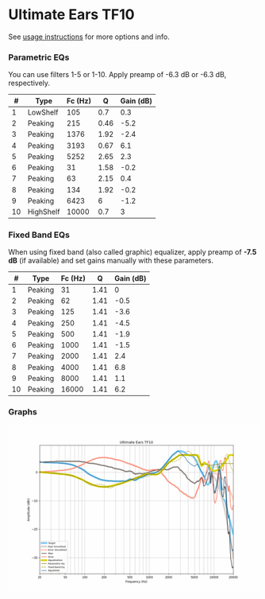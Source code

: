 # Ultimate Ears TF10
See [usage instructions](https://github.com/jaakkopasanen/AutoEq#usage) for more options and info.

### Parametric EQs
You can use filters 1-5 or 1-10. Apply preamp of -6.3 dB or -6.3 dB, respectively.

|   # | Type      |   Fc (Hz) |    Q |   Gain (dB) |
|-----|-----------|-----------|------|-------------|
|   1 | LowShelf  |       105 | 0.7  |         0.3 |
|   2 | Peaking   |       215 | 0.46 |        -5.2 |
|   3 | Peaking   |      1376 | 1.92 |        -2.4 |
|   4 | Peaking   |      3193 | 0.67 |         6.1 |
|   5 | Peaking   |      5252 | 2.65 |         2.3 |
|   6 | Peaking   |        31 | 1.58 |        -0.2 |
|   7 | Peaking   |        63 | 2.15 |         0.4 |
|   8 | Peaking   |       134 | 1.92 |        -0.2 |
|   9 | Peaking   |      6423 | 6    |        -1.2 |
|  10 | HighShelf |     10000 | 0.7  |         3   |

### Fixed Band EQs
When using fixed band (also called graphic) equalizer, apply preamp of **-7.5 dB** (if available) and set gains manually with these parameters.

|   # | Type    |   Fc (Hz) |    Q |   Gain (dB) |
|-----|---------|-----------|------|-------------|
|   1 | Peaking |        31 | 1.41 |         0   |
|   2 | Peaking |        62 | 1.41 |        -0.5 |
|   3 | Peaking |       125 | 1.41 |        -3.6 |
|   4 | Peaking |       250 | 1.41 |        -4.5 |
|   5 | Peaking |       500 | 1.41 |        -1.9 |
|   6 | Peaking |      1000 | 1.41 |        -1.5 |
|   7 | Peaking |      2000 | 1.41 |         2.4 |
|   8 | Peaking |      4000 | 1.41 |         6.8 |
|   9 | Peaking |      8000 | 1.41 |         1.1 |
|  10 | Peaking |     16000 | 1.41 |         6.2 |

### Graphs
![](./Ultimate%20Ears%20TF10.png)

